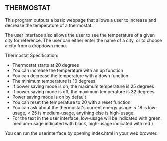 ## THERMOSTAT

This program outputs a basic webpage that allows a user to increase and decrease the temperature of a thermostat. 

The user interface also allows the user to see the temperature of a given city for reference. The user can either enter the name of a city, or to choose a city from a dropdown menu.

Thermostat Specification:
- Thermostat starts at 20 degrees
- You can increase the temperature with an up function
- You can decrease the temperature with a down function
- The minimum temperature is 10 degrees
- If power saving mode is on, the maximum temperature is 25 degrees
- If power saving mode is off, the maximum temperature is 32 degrees
- Power saving mode is on by default
- You can reset the temperature to 20 with a reset function
- You can ask about the thermostat's current energy usage: < 18 is low-usage, < 25 is medium-usage, anything else is high-usage.
- For the text in the user interface, low-usage will be indicated with green, medium-usage indicated with black, high-usage indicated with red.)


You can run the userinterface by opening index.html in your web browser. 